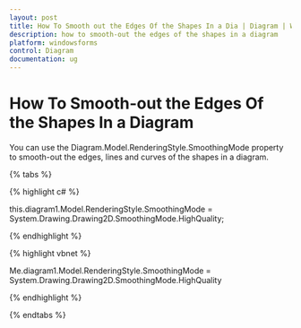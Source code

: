 ```yaml
---
layout: post
title: How To Smooth out the Edges Of the Shapes In a Dia | Diagram | Windows Forms | Syncfusion
description: how to smooth-out the edges of the shapes in a diagram
platform: windowsforms
control: Diagram
documentation: ug
---
```


# How To Smooth-out the Edges Of the Shapes In a Diagram

You can use the Diagram.Model.RenderingStyle.SmoothingMode property to smooth-out the edges, lines and curves of the shapes in a diagram.

{% tabs %}

{% highlight c# %}

this.diagram1.Model.RenderingStyle.SmoothingMode = System.Drawing.Drawing2D.SmoothingMode.HighQuality;

{% endhighlight %}

{% highlight vbnet %}

Me.diagram1.Model.RenderingStyle.SmoothingMode = System.Drawing.Drawing2D.SmoothingMode.HighQuality

{% endhighlight %}

{% endtabs %}
